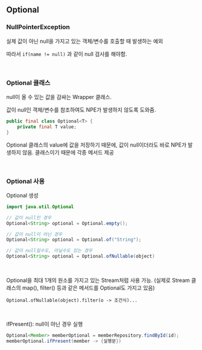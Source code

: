 ## Optional

### NullPointerException

실제 값이 아닌 null을 가지고 있는 객체/변수를 호출할 때 발생하는 예외

따라서 `if(name != null)` 과 같이 null 검사를 해야함.

<br/>

### Optional 클래스

null이 올 수 있는 값을 감싸는 Wrapper 클래스.

값이 null인 객체/변수를 참조하여도 NPE가 발생하지 않도록 도와줌.

```java
public final class Optional<T> {
    private final T value;
}
```
Optional 클래스의 value에 값을 저장하기 때문에, 값이 null이더라도 바로 NPE가 발생하지 않음. 클래스이기 때문에 각종 메서드 제공

<br/>

### Optional 사용

Optional 생성
```java
import java.util.Optional

// 값이 null인 경우
Optional<String> optional = Optional.empty();

// 값이 null이 아닌 경우
Optional<String> optional = Optional.of("String");

// 값이 null일수도, 아닐수도 있는 경우
Optional<String> optional = Optional.ofNullable(object)
```

<br/>

Optional을 최대 1개의 원소를 가지고 있는 Stream처럼 사용 가능. (실제로 Stream 클래스의 map(), filter() 등과 같은 메서드를 Optional도 가지고 있음)

`Optional.ofNullable(object).filter(o -> 조건식)...`

<br/>

ifPresent(): null이 아닌 경우 실행
```java
Optional<Member> memberOptional = memberRepository.findById(id);
memberOptional.ifPresent(member -> {실행문})
```
